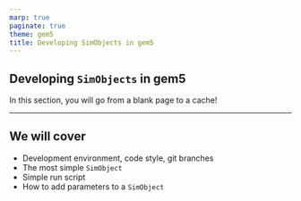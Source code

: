 ```yaml
---
marp: true
paginate: true
theme: gem5
title: Developing SimObjects in gem5
---
```


<!-- _class: title -->

## Developing `SimObjects` in gem5

In this section, you will go from a blank page to a cache!

---

## We will cover

- Development environment, code style, git branches
- The most simple `SimObject`
- Simple run script
- How to add parameters to a `SimObject`
